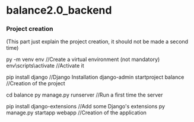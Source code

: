 # balance2.0_backend
### Project creation
(This part just explain the project creation, it should not be made a second time)

py -m venv env  //Create a virtual environment (not mandatory)
env\scripts\activate    //Activate it

pip install django  //Django Installation
django-admin startproject balance   //Creation of the project

cd balance
py manage.py runserver    //Run a first time the server

pip install django-extensions   //Add some Django's extensions
py manage.py startapp webapp    //Creation of the application
